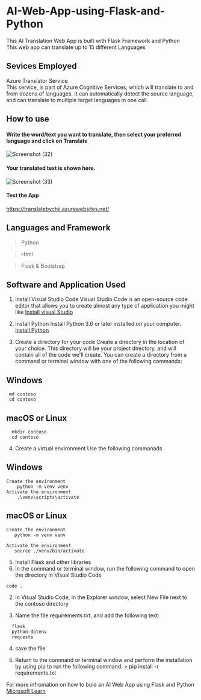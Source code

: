 # AI-Web-App-using-Flask-and-Python
This AI Translation Web App is built with Flask Framework and Python         
This web app can translate up to 15 different Languages

## Sevices Employed
Azure Translator Service     
   This service, is part of Azure Cognitive Services, which will translate to and from dozens of languages. It can automatically detect the source language, and can translate to multiple target languages in one call.

## How to use
#### Write the word/text you want to translate, then select your preferred language and click on Translate
![Screenshot (32)](https://user-images.githubusercontent.com/45470819/221436668-1d9d5779-eaa0-4811-81fa-d96b4c50b7f3.png)

#### Your translated text is shown here.
![Screenshot (33)](https://user-images.githubusercontent.com/45470819/221436672-723c134f-0729-44f1-96a9-553b5730a53f.png)

#### Test the App
https://translatebychii.azurewebsites.net/

## Languages and Framework
> Python

> Html

> Flask & Bootstrap



## Software and Application Used
1. Install Visual Studio Code
Visual Studio Code is an open-source code editor that allows you to create almost any type of application you might like
[Install visual Studio](https://code.visualstudio.com)

2. Install Python
 Install Python 3.6 or later installed on your computer.
 [Install Python](https://learn.microsoft.com/en-us/training/modules/python-install-vscode/3-exercise-install-python3)

3. Create a directory for your code
  Create a directory in the location of your choice. This directory will be your project directory, and will contain all of the code we'll create. You can create a directory from a command or terminal window with one of the following commands:
  ## Windows
 ```
  md contoso
  cd contoso
```

  ## macOS or Linux
 ```  
   mkdir contoso
   cd contoso
```
4. Create a virtual environment
   Use the following commanads
  ## Windows
```
Create the environment
    python -m venv venv
Activate the environment
    .\venv\scripts\activate
```

  ## macOS or Linux
```
Create the environment
   python -m venv venv

Activate the environment
   source ./venv/bin/activate
 ```

5. Install Flask and other libraries
  1. In the command or terminal window, run the following command to open the directory in Visual Studio Code
  ``` 
  code .
  ```
  2. In Visual Studio Code, in the Explorer window, select New File next to the contoso directory

  3. Name the file requirements.txt, and add the following text:
  ```
    flask
    python-dotenv
    requests
 ```
   4. save the file

   5. Return to the command or terminal window and perform the installation by using pip to run the following command:
     > pip install -r requirements.txt  


For more infromation on how to buid an AI Web App using Flask and Python
[Microsoft Learn](https://learn.microsoft.com/en-us/training/modules/python-flask-build-ai-web-app/?wt.mc_id=studentamb_85181) 
